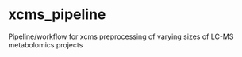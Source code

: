 # xcms_pipeline
Pipeline/workflow for xcms preprocessing of varying sizes of LC-MS metabolomics projects
